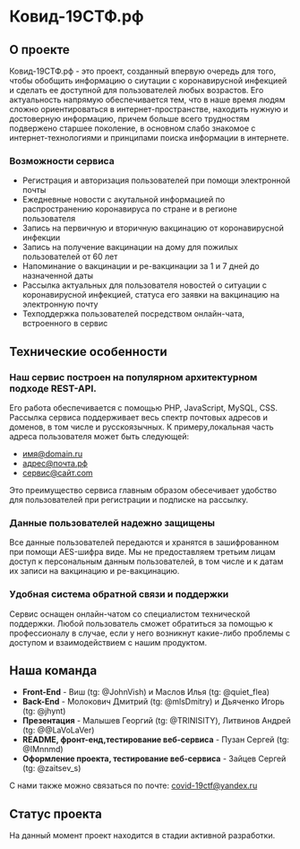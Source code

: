 # Ковид-19СТФ.рф 

## О проекте

Ковид-19СТФ.рф - это проект, созданный впервую очередь для того, чтобы обобщить информацию о сиутации с коронавирусной инфекцией и сделать ее доступной для пользователей любых возрастов. Его актуальность напрямую обеспечивается тем, что в наше время людям сложно ориентироваться в интернет-пространстве, находить нужную и достоверную информацию, причем больше всего трудностям подвержено старшее поколение, в основном слабо знакомое с интернет-технологиями и принципами поиска информации в интернете. 
### Возможности сервиса
* Регистрация и авторизация пользователей при помощи электронной почты
* Ежедневные новости с акутальной информацией по распространению коронавируса по стране и в регионе пользователя
* Запись на первичную и вторичную вакцинацию от коронавирусной инфекции
* Запись на получение вакцинации на дому для пожилых пользователей от 60 лет
* Напоминание о вакцинации и ре-вакцинации за 1 и 7 дней до назначенной даты
* Рассылка актуальных для пользователя новостей о ситуации с коронавирусной инфекцией, статуса его заявки на вакцинацию на электронную почту
* Техподдержка пользователей посредством онлайн-чата, встроенного в сервис
## Технические особенности
### Наш сервис построен на популярном архитектурном подходе REST-API.
Его работа обеспечивается с помощью PHP, JavaScript, MySQL, CSS.
Рассылка сервиса поддерживает весь спектр почтовых адресов и доменов, в том числе и русскоязычных. К примеру,локальная часть адреса пользователя может быть следующей:
  - имя@domain.ru
  - адрес@почта.рф
  - сервис@сайт.com
  
Это преимущество сервиса главным образом обесечивает удобство для пользователей при регистрации и подписке на рассылку.
### Данные пользователей надежно защищены
Все данные пользователей передаются и хранятся в зашифрованном при помощи AES-шифра виде. Мы не предоставляем третьим лицам доступ к персональным данным пользователей, в том числе и к датам их записи на вакцинацию и ре-вакцинацию. 
### Удобная система обратной связи и поддержки
Сервис оснащен онлайн-чатом со специалистом технической поддержки. Любой пользователь сможет обратиться за помощью к профессионалу в случае, если у него возникнут какие-либо проблемы с доступом и взаимодействием с нашим продуктом.
## Наша команда
* **Front-End** - Виш (tg: @JohnVish) и Маслов Илья (tg: @quiet_flea)
* **Back-End** - Молокович Дмитрий (tg: @mlsDmitry) и Дьяченко Игорь (tg: @jhynt)
* **Презентация** - Малышев Георгий (tg: @TRINISITY), Литвинов Андрей (tg: @@LaVoLaVer)
* **README, фронт-енд,тестирование веб-сервиса** - Пузан Сергей (tg: @IMnnmd)
* **Оформление проекта, тестирование веб-сервиса** - Зайцев Сергей (tg: @zaitsev_s)

С нами также можно связаться по почте: covid-19ctf@yandex.ru  
## Статус проекта
На данный момент проект находится в стадии активной разработки.
    
